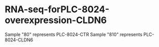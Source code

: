 # RNA-seq-forPLC-8024-overexpression-CLDN6
Sample "80" represents PLC-8024-CTR
Sample "810" represents PLC-8024-CLDN6

